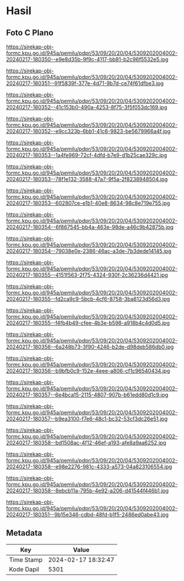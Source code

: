 # Hasil

## Foto C Plano

https://sirekap-obj-formc.kpu.go.id/945a/pemilu/pdpr/53/09/20/20/04/5309202004002-20240217-180350--e9e8d35b-9f9c-4117-bb81-b2c96f5532e5.jpg

https://sirekap-obj-formc.kpu.go.id/945a/pemilu/pdpr/53/09/20/20/04/5309202004002-20240217-180351--91f5839f-377e-4d71-9b7d-ce74f61dfbe3.jpg

https://sirekap-obj-formc.kpu.go.id/945a/pemilu/pdpr/53/09/20/20/04/5309202004002-20240217-180352--41c153b0-490a-4253-8f75-3f5f053dc169.jpg

https://sirekap-obj-formc.kpu.go.id/945a/pemilu/pdpr/53/09/20/20/04/5309202004002-20240217-180352--e9cc323b-6bb1-41c6-9823-be5679966a4f.jpg

https://sirekap-obj-formc.kpu.go.id/945a/pemilu/pdpr/53/09/20/20/04/5309202004002-20240217-180353--1a4fe969-72cf-4dfd-b7e9-d1b25cae329c.jpg

https://sirekap-obj-formc.kpu.go.id/945a/pemilu/pdpr/53/09/20/20/04/5309202004002-20240217-180353--78f1e132-3588-47a7-9f5a-2f8238948504.jpg

https://sirekap-obj-formc.kpu.go.id/945a/pemilu/pdpr/53/09/20/20/04/5309202004002-20240217-180353--602807ce-e1b1-40e8-8634-98c8e719e755.jpg

https://sirekap-obj-formc.kpu.go.id/945a/pemilu/pdpr/53/09/20/20/04/5309202004002-20240217-180354--6f867545-bb4a-463e-98de-a46c9b42875b.jpg

https://sirekap-obj-formc.kpu.go.id/945a/pemilu/pdpr/53/09/20/20/04/5309202004002-20240217-180354--79038e0e-2386-46ac-a3de-7b3dede14145.jpg

https://sirekap-obj-formc.kpu.go.id/945a/pemilu/pdpr/53/09/20/20/04/5309202004002-20240217-180355--4151f563-2f75-4324-930f-2c36236d4421.jpg

https://sirekap-obj-formc.kpu.go.id/945a/pemilu/pdpr/53/09/20/20/04/5309202004002-20240217-180355--fd2ca9c9-5bcb-4cf6-8758-3ba8123d56d3.jpg

https://sirekap-obj-formc.kpu.go.id/945a/pemilu/pdpr/53/09/20/20/04/5309202004002-20240217-180355--f4fb4b49-cfee-4b3e-b598-a918b4c4d0d5.jpg

https://sirekap-obj-formc.kpu.go.id/945a/pemilu/pdpr/53/09/20/20/04/5309202004002-20240217-180356--6a248b73-3f90-4246-b2de-d98deb586db0.jpg

https://sirekap-obj-formc.kpu.go.id/945a/pemilu/pdpr/53/09/20/20/04/5309202004002-20240217-180356--b9bfb0c9-152e-4eee-a806-cf1c96540434.jpg

https://sirekap-obj-formc.kpu.go.id/945a/pemilu/pdpr/53/09/20/20/04/5309202004002-20240217-180357--6e4bca15-2115-4807-907b-b61edd80d1c9.jpg

https://sirekap-obj-formc.kpu.go.id/945a/pemilu/pdpr/53/09/20/20/04/5309202004002-20240217-180357--b9ea3100-f7e6-48c1-bc32-53cf3dc26e51.jpg

https://sirekap-obj-formc.kpu.go.id/945a/pemilu/pdpr/53/09/20/20/04/5309202004002-20240217-180358--bd1508ac-4f12-46ef-a193-afe8a9aa6252.jpg

https://sirekap-obj-formc.kpu.go.id/945a/pemilu/pdpr/53/09/20/20/04/5309202004002-20240217-180358--e98e2276-981c-4333-a573-04a823106554.jpg

https://sirekap-obj-formc.kpu.go.id/945a/pemilu/pdpr/53/09/20/20/04/5309202004002-20240217-180358--8ebcb11a-795b-4e92-a206-d41544f446b1.jpg

https://sirekap-obj-formc.kpu.go.id/945a/pemilu/pdpr/53/09/20/20/04/5309202004002-20240217-180351--9b15e346-cdbd-48fd-b1f5-2486ed0abe43.jpg


## Metadata

| Key        | Value               |
| ---------- | ------------------- |
| Time Stamp | 2024-02-17 18:32:47 |
| Kode Dapil | 5301                |



